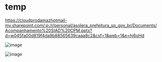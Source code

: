 # temp

https://cloudprodamazhotmail-my.sharepoint.com/:p:/r/personal/asolera_prefeitura_sp_gov_br/Documents/Acompanhamento%20SIAD%20CPM.pptx?d=w045fa00d819f4da9b88565639caaa8c2&csf=1&web=1&e=hj6oHd

![image](https://github.com/user-attachments/assets/17f9e51c-66c6-4d5f-b86f-287eb1a37ced)

![image](https://github.com/user-attachments/assets/d00eab9d-dddf-451c-a853-5eb9331ac8d0)
